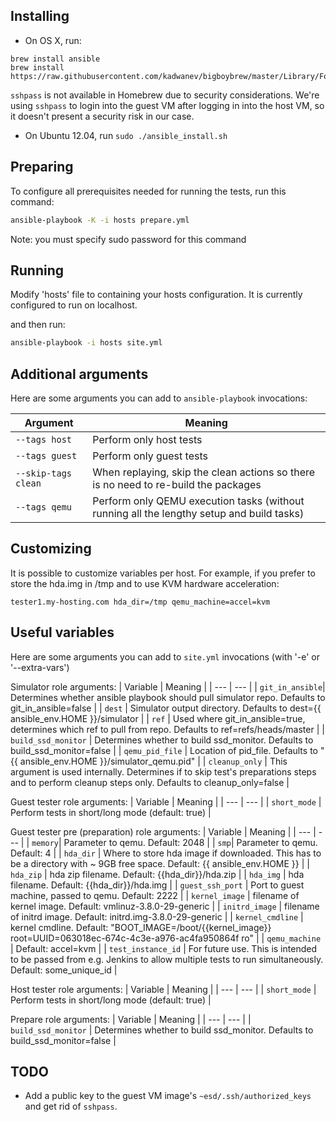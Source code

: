 ## Installing

- On OS X, run:
```
brew install ansible
brew install https://raw.githubusercontent.com/kadwanev/bigboybrew/master/Library/Formula/sshpass.rb
```

`sshpass` is not available in Homebrew due to security considerations. We're using `sshpass` to login into the guest VM after logging in into the host VM, so it doesn't present a security risk in our case.

- On Ubuntu 12.04, run `sudo ./ansible_install.sh`

## Preparing 
To configure all prerequisites needed for running the tests, run this command:

```sh
ansible-playbook -K -i hosts prepare.yml
```

Note: you must specify sudo password for this command

## Running

Modify 'hosts' file to containing your hosts configuration. 
It is currently configured to run on localhost.

and then run:

```sh
ansible-playbook -i hosts site.yml
```

## Additional arguments

Here are some arguments you can add to `ansible-playbook` invocations:

| Argument | Meaning |
| --- | --- |
| `--tags host` | Perform only host tests |
| `--tags guest` | Perform only guest tests |
| `--skip-tags clean` | When replaying, skip the clean actions so there is no need to re-build the packages |
| `--tags qemu` | Perform only QEMU execution tasks (without running all the lengthy setup and build tasks) |

## Customizing

It is possible to customize variables per host. For example, if you prefer to store the hda.img in /tmp and to use KVM hardware acceleration:

```
tester1.my-hosting.com hda_dir=/tmp qemu_machine=accel=kvm
```

## Useful variables
Here are some arguments you can add to `site.yml` invocations (with '-e' or '--extra-vars')

Simulator role arguments:
| Variable | Meaning |
| --- | --- |
| `git_in_ansible`| Determines whether ansible playbook should pull simulator repo. Defaults to git_in_ansible=false |
| `dest` | Simulator output directory. Defaults to dest={{ ansible_env.HOME }}/simulator |
| `ref` | Used where git_in_ansible=true, determines which ref to pull from repo. Defaults to ref=refs/heads/master |
| `build_ssd_monitor` | Determines whether to build ssd_monitor. Defaults to build_ssd_monitor=false |
| `qemu_pid_file` | Location of pid_file. Defaults to "{{ ansible_env.HOME }}/simulator_qemu.pid" |
| `cleanup_only` | This argument is used internally. Determines if to skip test's preparations steps and to perform cleanup steps only. Defaults to cleanup_only=false |

Guest tester role arguments:
| Variable | Meaning |
| --- | --- |
| `short_mode` | Perform tests in short/long mode (default: true) |

Guest tester pre (preparation) role arguments:
| Variable | Meaning |
| --- | --- |
| `memory`| Parameter to qemu. Default: 2048 |
| `smp`| Parameter to qemu. Default: 4 |
| `hda_dir` | Where to store hda image if downloaded. This has to be a directory with ~ 9GB free space. Default: {{ ansible_env.HOME }} |
| `hda_zip` | hda zip filename. Default: {{hda_dir}}/hda.zip |
| `hda_img` | hda filename. Default: {{hda_dir}}/hda.img |
| `guest_ssh_port` | Port to guest machine, passed to qemu. Default: 2222 |
| `kernel_image` | filename of kernel image. Default: vmlinuz-3.8.0-29-generic |
| `initrd_image` | filename of initrd image. Default: initrd.img-3.8.0-29-generic |
| `kernel_cmdline` | kernel cmdline. Default: "BOOT_IMAGE=/boot/{{kernel_image}} root=UUID=063018ec-674c-4c3e-a976-ac4fa950864f ro" |
| `qemu_machine` | Default: accel=kvm |
| `test_instance_id` | For future use. This is intended to be passed from e.g. Jenkins to allow multiple tests to run simultaneously. Default: some_unique_id |

Host tester role arguments:
| Variable | Meaning |
| --- | --- |
| `short_mode` | Perform tests in short/long mode (default: true) |

Prepare role arguments:
| Variable | Meaning |
| --- | --- |
| `build_ssd_monitor` | Determines whether to build ssd_monitor. Defaults to build_ssd_monitor=false |

## TODO

- Add a public key to the guest VM image's `~esd/.ssh/authorized_keys` and get rid of `sshpass`.
